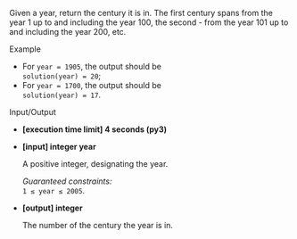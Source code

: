 Given a year, return the century it is in. The first century spans from the year 1 up to and including the year 100, the second - from the year 101 up to and including the year 200, etc.

Example

-   For `year = 1905`, the output should be  
    `solution(year) = 20`;
-   For `year = 1700`, the output should be  
    `solution(year) = 17`.

Input/Output

-   **[execution time limit] 4 seconds (py3)**
    
-   **[input] integer year**
    
    A positive integer, designating the year.
    
    _Guaranteed constraints:_  
    `1 ≤ year ≤ 2005`.
    
-   **[output] integer**
    
    The number of the century the year is in.